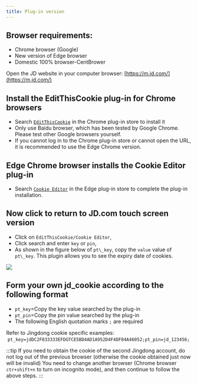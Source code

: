 ```yaml
---
title: Plug-in version
---
```


## Browser requirements:

- Chrome browser (Google)
- New version of Edge browser
- Domestic 100% browser-CentBrower

Open the JD website in your computer browser: [https://m.jd.com/](https://m.jd.com/)

## Install the **EditThisCookie** plug-in for Chrome browsers

- Search [`EditThisCookie`](https://chrome.google.com/webstore/detail/editthiscookie/fngmhnnpilhplaeedifhccceomclgfbg?utm_source=chrome-ntp-icon) in the Chrome plug-in store to install it
- Only use Baidu browser, which has been tested by Google Chrome. Please test other Google browsers yourself.
- If you cannot log in to the Chrome plug-in store or cannot open the URL, it is recommended to use the Edge Chrome version.

## Edge Chrome browser installs the Cookie Editor plug-in

- Search [`Cookie Editor`](https://microsoftedge.microsoft.com/addons/detail/cookie-editor/ajfboaconbpkglpfanbmlfgojgndmhmc?hl=zh-CN) in the Edge plug-in store to complete the plug-in installation.

## Now click to return to JD.com touch screen version

- Click on `EditThisCookie/Cookie Editor`,
- Click search and enter `key` or `pin`,
- As shown in the figure below of `pt\_key`, copy the `value` value of `pt\_key`. This plugin allows you to see the expiry date of cookies.

![](https://m.theovan.xyz/img/20230910183701.png)

## Form your own jd_cookie according to the following format

- `pt_key`=Copy the key value searched by the plug-in
- `pt_pin`=Copy the pin value searched by the plug-in
- The following English quotation marks `;` are required

Refer to Jingdong cookie specific examples:
 `pt_key=jdDC2F833333EFDGTCE5BD4AD1A952D4F4DF84A46052;pt_pin=jd_123456;`

:::tip
If you need to obtain the cookie of the second Jingdong account, do not log out of the previous browser (otherwise the cookie obtained just now will be invalid)
You need to change another browser (Chrome browser `ctr+shift+n` to turn on incognito mode), and then continue to follow the above steps.
:::
